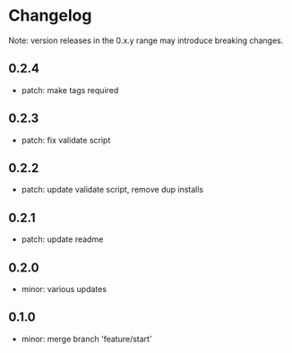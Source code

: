 # Changelog
Note: version releases in the 0.x.y range may introduce breaking changes.

## 0.2.4

- patch:  make tags required

## 0.2.3

- patch:  fix validate script

## 0.2.2

- patch:  update validate script, remove dup installs

## 0.2.1

- patch:  update readme

## 0.2.0

- minor:  various updates

## 0.1.0

- minor: merge branch 'feature/start'
